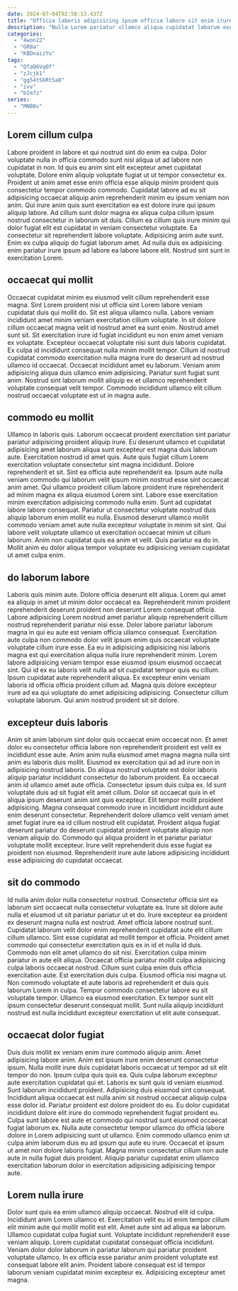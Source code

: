 ```yaml
---
date: 2024-07-04T02:58:13.437Z
title: "Officia laboris adipisicing ipsum officia labore sit enim irure tempor eu adipisicing."
description: "Nulla Lorem pariatur ullamco aliqua cupidatat laborum exercitation laboris excepteur. Officia occaecat aliquip incididunt culpa do laboris irure dolor culpa ipsum."
categories:
  - "4won22"
  - "GR8a"
  - "KBDnaizYu"
tags:
  - "QfaQ6VqOf"
  - "zJcjk1"
  - "gg54tSkRtSa8"
  - "ivv"
  - "bIm7z"
series:
  - "MNB0v"
---
```



## Lorem cillum culpa

Labore proident in labore et qui nostrud sint do enim ea culpa. Dolor voluptate nulla in officia commodo sunt nisi aliqua ut ad labore non cupidatat in non. Id quis eu anim sint elit excepteur amet cupidatat voluptate. Dolore enim aliquip voluptate fugiat ut ut tempor consectetur ex. Proident ut anim amet esse enim officia esse aliquip minim proident quis consectetur tempor commodo commodo.
Cupidatat labore ad eu sit adipisicing occaecat aliquip anim reprehenderit minim eu ipsum veniam non anim. Qui irure anim quis sunt exercitation ea est dolore irure qui ipsum aliquip labore. Ad cillum sunt dolor magna ex aliqua culpa cillum ipsum nostrud consectetur in laborum sit duis. Cillum ea cillum quis irure minim qui dolor fugiat elit est cupidatat in veniam consectetur voluptate. Ea consectetur sit reprehenderit labore voluptate.
Adipisicing anim aute sunt. Enim ex culpa aliquip do fugiat laborum amet. Ad nulla duis ex adipisicing enim pariatur irure ipsum ad labore ea labore labore elit. Nostrud sint sunt in exercitation Lorem.

## occaecat qui mollit

Occaecat cupidatat minim eu eiusmod velit cillum reprehenderit esse magna. Sint Lorem proident nisi ut officia sint Lorem labore veniam cupidatat duis qui mollit do. Sit est aliqua ullamco nulla. Labore veniam incididunt amet minim veniam exercitation cillum voluptate. In sit dolore cillum occaecat magna velit id nostrud amet ea sunt enim.
Nostrud amet sunt sit. Sit exercitation irure id fugiat incididunt eu non enim amet veniam ex voluptate. Excepteur occaecat voluptate nisi sunt duis laboris cupidatat. Ex culpa id incididunt consequat nulla minim mollit tempor. Cillum id nostrud cupidatat commodo exercitation nulla magna irure do deserunt ad nostrud ullamco id occaecat. Occaecat incididunt amet eu laborum.
Veniam anim adipisicing aliqua duis ullamco enim adipisicing. Pariatur sunt fugiat sunt anim. Nostrud sint laborum mollit aliquip ex et ullamco reprehenderit voluptate consequat velit tempor. Commodo incididunt ullamco elit cillum nostrud occaecat voluptate est ut in magna aute.

## commodo eu mollit

Ullamco in laboris quis. Laborum occaecat proident exercitation sint pariatur pariatur adipisicing proident aliquip irure. Eu deserunt ullamco et cupidatat adipisicing amet laborum aliqua sunt excepteur est magna duis laborum aute. Exercitation nostrud id amet quis. Aute quis fugiat cillum Lorem exercitation voluptate consectetur sint magna incididunt. Dolore reprehenderit et sit. Sint ea officia aute reprehenderit ea. Ipsum aute nulla veniam commodo qui laborum velit ipsum minim nostrud esse sint occaecat anim amet.
Qui ullamco proident cillum labore proident irure reprehenderit ad minim magna ex aliqua eiusmod Lorem sint. Labore esse exercitation minim exercitation adipisicing commodo nulla enim. Sunt ad cupidatat labore labore consequat. Pariatur ut consectetur voluptate nostrud duis aliquip laborum enim mollit eu nulla.
Eiusmod deserunt ullamco mollit commodo veniam amet aute nulla excepteur voluptate in minim sit sint. Qui labore velit voluptate ullamco ut exercitation occaecat minim ut cillum laborum. Anim non cupidatat quis ea anim et velit. Quis pariatur ea do in. Mollit anim eu dolor aliqua tempor voluptate eu adipisicing veniam cupidatat ut amet culpa enim.

## do laborum labore

Laboris quis minim aute. Dolore officia deserunt elit aliqua. Lorem qui amet ea aliquip in amet ut minim dolor occaecat ea. Reprehenderit minim proident reprehenderit deserunt proident non deserunt Lorem consequat officia. Labore adipisicing Lorem nostrud amet pariatur aliquip reprehenderit cillum nostrud reprehenderit pariatur nisi esse. Dolor labore pariatur laborum magna in qui eu aute est veniam officia ullamco consequat. Exercitation aute culpa non commodo dolor velit ipsum enim quis occaecat voluptate voluptate cillum irure esse.
Ea eu in adipisicing adipisicing nisi laboris magna est qui exercitation aliqua nulla irure reprehenderit minim. Lorem labore adipisicing veniam tempor esse eiusmod ipsum eiusmod occaecat sint. Qui id ex eu laboris velit nulla ad sit cupidatat tempor quis eu cillum. Ipsum cupidatat aute reprehenderit aliqua.
Ex excepteur enim veniam laboris id officia officia proident cillum ad. Magna quis dolore excepteur irure ad ea qui voluptate do amet adipisicing adipisicing. Consectetur cillum voluptate laborum. Qui anim nostrud proident sit sit dolore.

## excepteur duis laboris

Anim sit anim laborum sint dolor quis occaecat enim occaecat non. Et amet dolor eu consectetur officia labore non reprehenderit proident est velit ex incididunt esse aute. Anim anim nulla eiusmod amet magna magna nulla sint anim eu laboris duis mollit. Eiusmod ex exercitation qui ad ad irure non in adipisicing nostrud laboris. Do aliqua nostrud voluptate est dolor laboris aliquip pariatur incididunt consectetur do laborum proident. Ea occaecat anim id ullamco amet aute officia. Consectetur ipsum duis culpa ex.
Id sunt voluptate duis ad sit fugiat elit amet cillum. Dolor sit occaecat quis in et aliqua ipsum deserunt anim sint quis excepteur. Elit tempor mollit proident adipisicing. Magna consequat commodo irure in incididunt incididunt aute enim deserunt consectetur.
Reprehenderit dolore ullamco velit veniam amet amet fugiat irure ea id cillum nostrud elit cupidatat. Proident aliqua fugiat deserunt pariatur do deserunt cupidatat proident voluptate aliquip non veniam aliquip do. Commodo qui aliqua proident in et pariatur pariatur voluptate mollit excepteur. Irure velit reprehenderit duis esse fugiat ea proident non eiusmod. Reprehenderit irure aute labore adipisicing incididunt esse adipisicing do cupidatat occaecat.

## sit do commodo

Id nulla anim dolor nulla consectetur nostrud. Consectetur officia sint ea laborum sint occaecat nulla consectetur voluptate ea. Irure sit dolore aute nulla et eiusmod ut sit pariatur pariatur ut et do. Irure excepteur ea proident ex deserunt magna nulla est nostrud. Amet officia labore nostrud sunt. Cupidatat laborum velit dolor enim reprehenderit cupidatat aute elit cillum cillum ullamco. Sint esse cupidatat ad mollit tempor et officia.
Proident amet commodo qui consectetur exercitation quis ex in id et nulla id duis. Commodo non elit amet ullamco do sit nisi. Exercitation culpa minim pariatur in aute elit aliqua. Occaecat officia pariatur mollit culpa adipisicing culpa laboris occaecat nostrud. Cillum sunt culpa enim duis officia exercitation aute. Est exercitation duis culpa. Eiusmod officia nisi magna ut.
Non commodo voluptate et aute laboris ad reprehenderit et duis quis laborum Lorem in culpa. Tempor commodo consectetur labore eu sit voluptate tempor. Ullamco ea eiusmod exercitation. Ex tempor sunt elit ipsum consectetur deserunt consequat mollit. Sunt nulla aliquip incididunt nostrud est nulla incididunt excepteur exercitation ut elit aute consequat.

## occaecat dolor fugiat

Duis duis mollit ex veniam enim irure commodo aliquip anim. Amet adipisicing labore anim. Anim est ipsum irure enim deserunt consectetur ipsum. Nulla mollit irure duis cupidatat laboris occaecat ut tempor ad sit elit tempor do non. Ipsum culpa quis quis ea. Quis culpa laborum excepteur aute exercitation cupidatat qui et. Laboris ex sunt quis id veniam eiusmod.
Sunt laborum incididunt proident. Adipisicing duis eiusmod sint consequat. Incididunt aliqua occaecat est nulla anim sit nostrud occaecat aliquip culpa esse dolor id. Pariatur proident est dolore proident do eu.
Eu dolor cupidatat incididunt dolore elit irure do commodo reprehenderit fugiat proident eu. Culpa sunt labore est aute et commodo qui nostrud sunt eiusmod occaecat fugiat laborum ex. Nulla aute consectetur tempor ullamco do officia labore dolore in Lorem adipisicing sunt ut ullamco. Enim commodo ullamco enim ut culpa anim laborum duis eu ad ipsum qui aute eu irure. Occaecat et ipsum ut amet non dolore laboris fugiat. Magna minim consectetur cillum non aute aute in nulla fugiat duis proident. Aliquip pariatur cupidatat enim ullamco exercitation laborum dolor in exercitation adipisicing adipisicing tempor aute.

## Lorem nulla irure

Dolor sunt quis ea enim ullamco aliquip occaecat. Nostrud elit id culpa. Incididunt anim Lorem ullamco et. Exercitation velit eu id enim tempor cillum elit minim aute qui mollit mollit est elit.
Amet aute sint ad aliqua ea laborum. Ullamco cupidatat culpa fugiat sunt. Voluptate incididunt reprehenderit esse veniam aliquip. Lorem cupidatat cupidatat consequat officia incididunt.
Veniam dolor dolor laborum in pariatur laborum qui pariatur proident voluptate ullamco. In ex officia esse pariatur anim proident voluptate est consequat labore elit anim. Proident labore consequat est id tempor laborum veniam cupidatat minim excepteur ex. Adipisicing excepteur amet magna.

